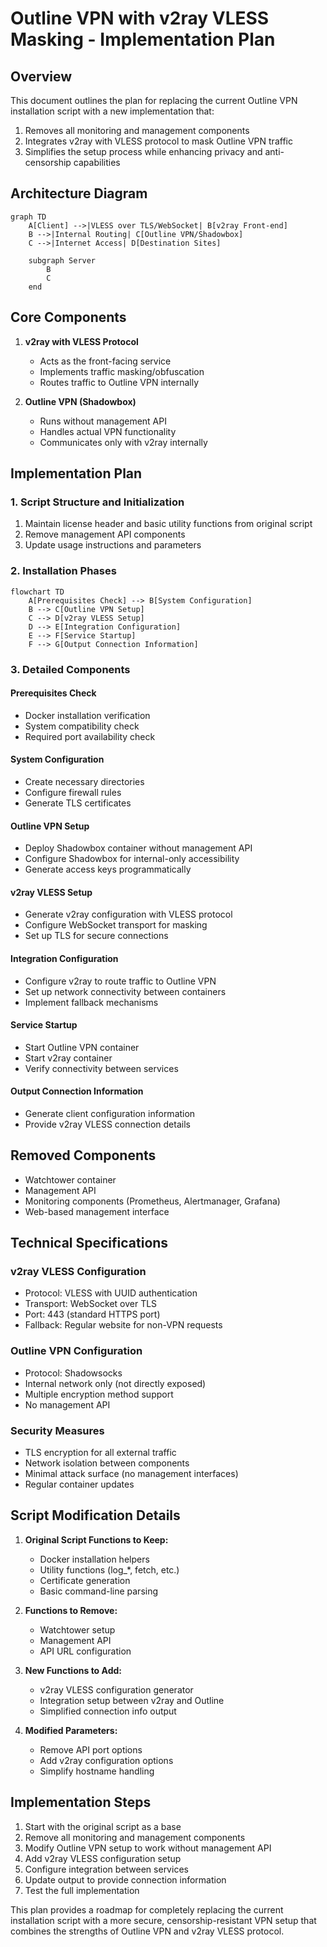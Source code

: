 # Outline VPN with v2ray VLESS Masking - Implementation Plan

## Overview

This document outlines the plan for replacing the current Outline VPN installation script with a new implementation that:
1. Removes all monitoring and management components
2. Integrates v2ray with VLESS protocol to mask Outline VPN traffic
3. Simplifies the setup process while enhancing privacy and anti-censorship capabilities

## Architecture Diagram

```mermaid
graph TD
    A[Client] -->|VLESS over TLS/WebSocket| B[v2ray Front-end]
    B -->|Internal Routing| C[Outline VPN/Shadowbox]
    C -->|Internet Access| D[Destination Sites]
    
    subgraph Server
        B
        C
    end
```

## Core Components

1. **v2ray with VLESS Protocol**
   - Acts as the front-facing service
   - Implements traffic masking/obfuscation
   - Routes traffic to Outline VPN internally

2. **Outline VPN (Shadowbox)**
   - Runs without management API 
   - Handles actual VPN functionality
   - Communicates only with v2ray internally

## Implementation Plan

### 1. Script Structure and Initialization

1. Maintain license header and basic utility functions from original script
2. Remove management API components
3. Update usage instructions and parameters

### 2. Installation Phases

```mermaid
flowchart TD
    A[Prerequisites Check] --> B[System Configuration]
    B --> C[Outline VPN Setup]
    C --> D[v2ray VLESS Setup]
    D --> E[Integration Configuration]
    E --> F[Service Startup]
    F --> G[Output Connection Information]
```

### 3. Detailed Components

#### Prerequisites Check
- Docker installation verification
- System compatibility check
- Required port availability check

#### System Configuration
- Create necessary directories
- Configure firewall rules
- Generate TLS certificates

#### Outline VPN Setup
- Deploy Shadowbox container without management API
- Configure Shadowbox for internal-only accessibility
- Generate access keys programmatically

#### v2ray VLESS Setup
- Generate v2ray configuration with VLESS protocol
- Configure WebSocket transport for masking
- Set up TLS for secure connections

#### Integration Configuration
- Configure v2ray to route traffic to Outline VPN
- Set up network connectivity between containers
- Implement fallback mechanisms

#### Service Startup
- Start Outline VPN container
- Start v2ray container
- Verify connectivity between services

#### Output Connection Information
- Generate client configuration information
- Provide v2ray VLESS connection details

## Removed Components

- Watchtower container
- Management API
- Monitoring components (Prometheus, Alertmanager, Grafana)
- Web-based management interface

## Technical Specifications

### v2ray VLESS Configuration

- Protocol: VLESS with UUID authentication
- Transport: WebSocket over TLS
- Port: 443 (standard HTTPS port)
- Fallback: Regular website for non-VPN requests

### Outline VPN Configuration

- Protocol: Shadowsocks
- Internal network only (not directly exposed)
- Multiple encryption method support
- No management API

### Security Measures

- TLS encryption for all external traffic
- Network isolation between components
- Minimal attack surface (no management interfaces)
- Regular container updates

## Script Modification Details

1. **Original Script Functions to Keep:**
   - Docker installation helpers
   - Utility functions (log_*, fetch, etc.)
   - Certificate generation
   - Basic command-line parsing

2. **Functions to Remove:**
   - Watchtower setup
   - Management API
   - API URL configuration

3. **New Functions to Add:**
   - v2ray VLESS configuration generator
   - Integration setup between v2ray and Outline
   - Simplified connection info output

4. **Modified Parameters:**
   - Remove API port options
   - Add v2ray configuration options
   - Simplify hostname handling

## Implementation Steps

1. Start with the original script as a base
2. Remove all monitoring and management components
3. Modify Outline VPN setup to work without management API
4. Add v2ray VLESS configuration setup
5. Configure integration between services
6. Update output to provide connection information
7. Test the full implementation

This plan provides a roadmap for completely replacing the current installation script with a more secure, censorship-resistant VPN setup that combines the strengths of Outline VPN and v2ray VLESS protocol.